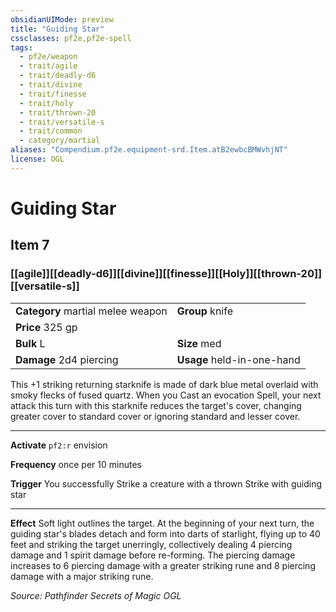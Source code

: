 ```yaml
---
obsidianUIMode: preview
title: "Guiding Star"
cssclasses: pf2e,pf2e-spell
tags:
  - pf2e/weapon
  - trait/agile
  - trait/deadly-d6
  - trait/divine
  - trait/finesse
  - trait/holy
  - trait/thrown-20
  - trait/versatile-s
  - trait/common
  - category/martial
aliases: "Compendium.pf2e.equipment-srd.Item.atB2ewbcBMWvhjNT"
license: OGL
---
```

# Guiding Star
## Item 7
### [[agile]][[deadly-d6]][[divine]][[finesse]][[Holy]][[thrown-20]][[versatile-s]]

|  |  |
| -- | -- |
| **Category** martial melee weapon | **Group** knife |
| **Price** 325 gp |  |
| **Bulk** L | **Size** med |
| **Damage** 2d4 piercing  | **Usage** held-in-one-hand |



This +1 striking returning starknife is made of dark blue metal overlaid with smoky flecks of fused quartz. When you Cast an evocation Spell, your next attack this turn with this starknife reduces the target's cover, changing greater cover to standard cover or ignoring standard and lesser cover.

* * *

**Activate** `pf2:r` envision

**Frequency** once per 10 minutes

**Trigger** You successfully Strike a creature with a thrown Strike with guiding star

* * *

**Effect** Soft light outlines the target. At the beginning of your next turn, the guiding star's blades detach and form into darts of starlight, flying up to 40 feet and striking the target unerringly, collectively dealing 4 piercing damage and 1 spirit damage before re-forming. The piercing damage increases to 6 piercing damage with a greater striking rune and 8 piercing damage with a major striking rune.

*Source: Pathfinder Secrets of Magic*
*OGL*